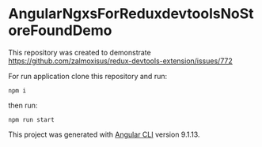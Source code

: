 # AngularNgxsForReduxdevtoolsNoStoreFoundDemo

This repository was created to demonstrate https://github.com/zalmoxisus/redux-devtools-extension/issues/772

For run application clone this repository and run:

`npm i`

then run:

`npm run start`

This project was generated with [Angular CLI](https://github.com/angular/angular-cli) version 9.1.13.
